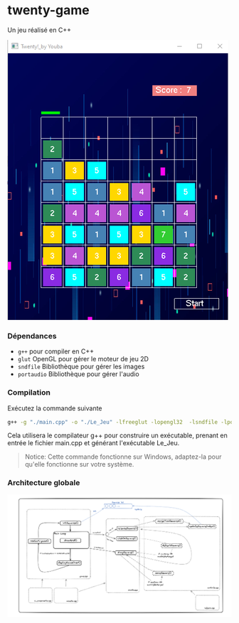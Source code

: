 # twenty-game
Un jeu réalisé en C++  

![image](./Interface%20du%20jeu.png)


### Dépendances  
* `g++` pour compiler en C++ 
* `glut` OpenGL pour gérer le moteur de jeu 2D
* `sndfile` Bibliothèque  pour gérer les images
* `portaudio` Bibliothèque pour gérer l'audio

### Compilation

Exécutez la commande suivante

```bash 
g++ -g "./main.cpp" -o "./Le_Jeu" -lfreeglut -lopengl32  -lsndfile -lportaudio; .\Le_Jeu.exe
```

Cela utilisera le compilateur g++ pour construire un exécutable, prenant en entrée le fichier main.cpp et générant l'exécutable Le_Jeu.

> Notice: Cette commande fonctionne sur Windows, adaptez-la pour qu'elle fonctionne sur votre système.


### Architecture globale

![image](./Architecture%20globale%20du%20jeu.png)

